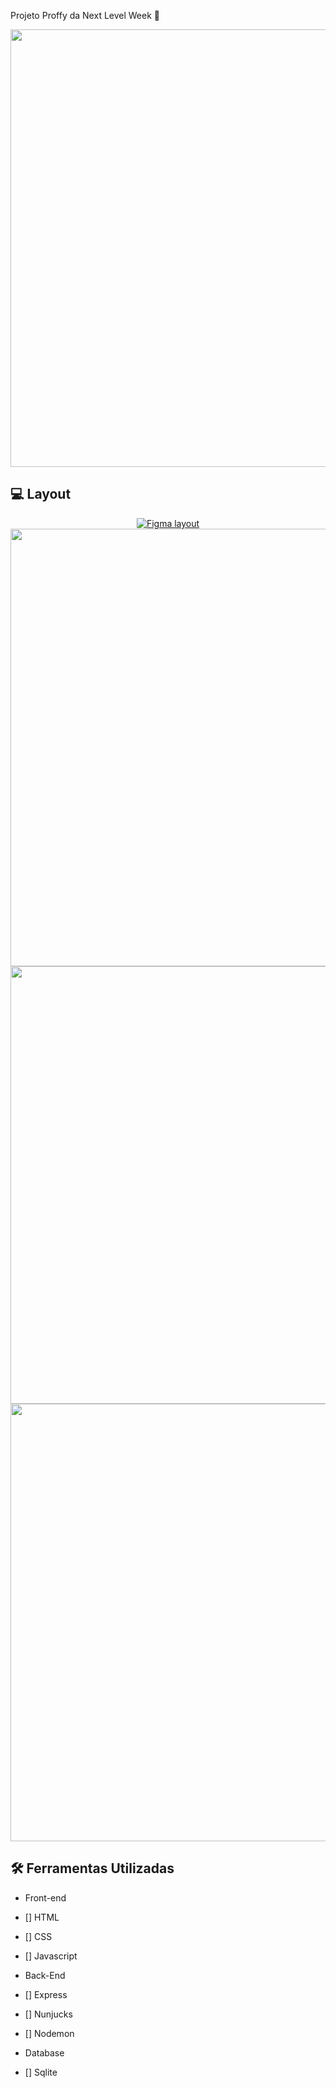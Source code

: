 Projeto Proffy da Next Level Week 🚀

<p align="center">
<img src="https://user-images.githubusercontent.com/61566949/90998271-16e43400-e59a-11ea-93f4-f448dbefa7a2.png" width="700" style="max-width:100%;">
</p>


## 💻 Layout
<p align="center">
<a href="https://www.figma.com/file/GHGS126t7WYjnPZdRKChJF/Proffy-Web">
  <img alt="Figma layout" src="https://img.shields.io/badge/Layout%20Preview%20-Figma-%2304D361">
  <img src="https://user-images.githubusercontent.com/61566949/90998348-4eeb7700-e59a-11ea-8eb2-a25a780fee32.png" width="700" style="max-width:100%;">
  <img src="https://user-images.githubusercontent.com/61566949/90998387-6591ce00-e59a-11ea-95cc-a2c56df6725d.png" width="700" style="max-width:100%;">
  <img src="https://user-images.githubusercontent.com/61566949/90998418-74788080-e59a-11ea-9a27-014ff2f0c588.png" width="700" style="max-width:100%;">
</a>
</p>



## 🛠 Ferramentas Utilizadas

-  Front-end

  - [] HTML
  - [] CSS
  - [] Javascript

- Back-End

 - [] Express
 - [] Nunjucks
 - [] Nodemon

- Database

- [] Sqlite

